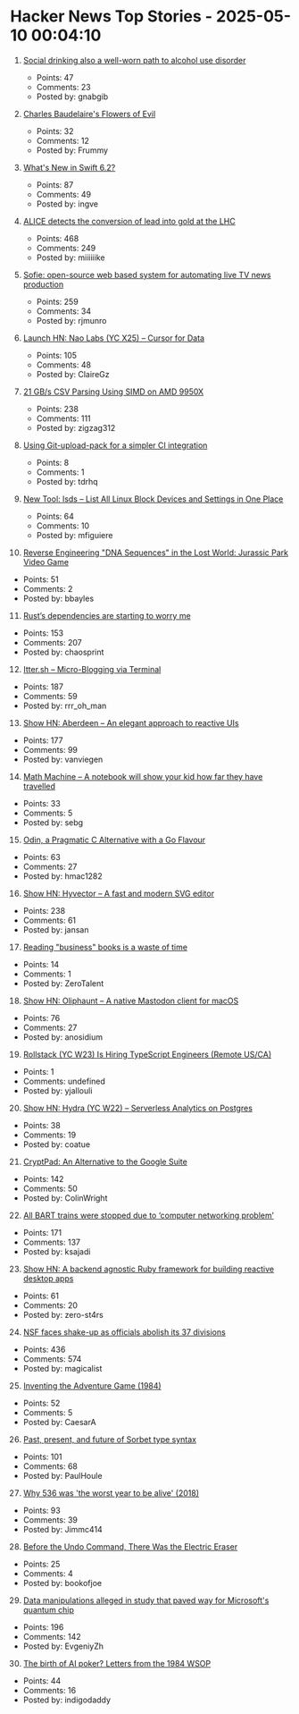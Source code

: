 # Hacker News Top Stories - 2025-05-10 00:04:10

1. [Social drinking also a well-worn path to alcohol use disorder](https://news.illinois.edu/review-social-drinking-also-a-well-worn-path-to-alcohol-use-disorder/)
   - Points: 47
   - Comments: 23
   - Posted by: gnabgib

2. [Charles Baudelaire's Flowers of Evil](https://fleursdumal.org)
   - Points: 32
   - Comments: 12
   - Posted by: Frummy

3. [What's New in Swift 6.2?](https://www.hackingwithswift.com/articles/277/whats-new-in-swift-6-2)
   - Points: 87
   - Comments: 49
   - Posted by: ingve

4. [ALICE detects the conversion of lead into gold at the LHC](https://www.home.cern/news/news/physics/alice-detects-conversion-lead-gold-lhc)
   - Points: 468
   - Comments: 249
   - Posted by: miiiiiike

5. [Sofie: open-source web based system for automating live TV news production](https://nrkno.github.io/sofie-core/)
   - Points: 259
   - Comments: 34
   - Posted by: rjmunro

6. [Launch HN: Nao Labs (YC X25) – Cursor for Data](undefined)
   - Points: 105
   - Comments: 48
   - Posted by: ClaireGz

7. [21 GB/s CSV Parsing Using SIMD on AMD 9950X](https://nietras.com/2025/05/09/sep-0-10-0/)
   - Points: 238
   - Comments: 111
   - Posted by: zigzag312

8. [Using Git-upload-pack for a simpler CI integration](https://blog.screenshotbot.io/2025/05/09/using-git-upload-pack-for-a-simpler-ci-integration/)
   - Points: 8
   - Comments: 1
   - Posted by: tdrhq

9. [New Tool: lsds – List All Linux Block Devices and Settings in One Place](https://tanelpoder.com/posts/lsds-list-linux-block-devices-and-their-config/)
   - Points: 64
   - Comments: 10
   - Posted by: mfiguiere

10. [Reverse Engineering "DNA Sequences" in the Lost World: Jurassic Park Video Game](https://32bits.substack.com/p/under-the-microscope-the-lost-world)
   - Points: 51
   - Comments: 2
   - Posted by: bbayles

11. [Rust’s dependencies are starting to worry me](https://vincents.dev/blog/rust-dependencies-scare-me/?)
   - Points: 153
   - Comments: 207
   - Posted by: chaosprint

12. [Itter.sh – Micro-Blogging via Terminal](https://www.itter.sh/)
   - Points: 187
   - Comments: 59
   - Posted by: rrr_oh_man

13. [Show HN: Aberdeen – An elegant approach to reactive UIs](https://aberdeenjs.org/)
   - Points: 177
   - Comments: 99
   - Posted by: vanviegen

14. [Math Machine – A notebook will show your kid how far they have travelled](https://kidswholovemath.substack.com/p/math-machine)
   - Points: 33
   - Comments: 5
   - Posted by: sebg

15. [Odin, a Pragmatic C Alternative with a Go Flavour](http://bitshifters.cc/2025/05/04/odin.html)
   - Points: 63
   - Comments: 27
   - Posted by: hmac1282

16. [Show HN: Hyvector – A fast and modern SVG editor](https://www.hyvector.com)
   - Points: 238
   - Comments: 61
   - Posted by: jansan

17. [Reading "business" books is a waste of time](https://theorthagonist.substack.com/p/why-reading-business-books-is-a-waste)
   - Points: 14
   - Comments: 1
   - Posted by: ZeroTalent

18. [Show HN: Oliphaunt – A native Mastodon client for macOS](https://testflight.apple.com/join/Epq1P3Cw)
   - Points: 76
   - Comments: 27
   - Posted by: anosidium

19. [Rollstack (YC W23) Is Hiring TypeScript Engineers (Remote US/CA)](https://www.ycombinator.com/companies/rollstack-2/jobs/QPqpb1n-software-engineer-typescript-us-canada)
   - Points: 1
   - Comments: undefined
   - Posted by: yjallouli

20. [Show HN: Hydra (YC W22) – Serverless Analytics on Postgres](https://www.hydra.so/)
   - Points: 38
   - Comments: 19
   - Posted by: coatue

21. [CryptPad: An Alternative to the Google Suite](https://cryptpad.org/)
   - Points: 142
   - Comments: 50
   - Posted by: ColinWright

22. [All BART trains were stopped due to ‘computer networking problem’](https://www.kqed.org/news/12039472/bart-shuts-down-entire-train-service-due-to-computer-networking-problem)
   - Points: 171
   - Comments: 137
   - Posted by: ksajadi

23. [Show HN: A backend agnostic Ruby framework for building reactive desktop apps](https://codeberg.org/skinnyjames/hokusai)
   - Points: 61
   - Comments: 20
   - Posted by: zero-st4rs

24. [NSF faces shake-up as officials abolish its 37 divisions](https://www.science.org/content/article/exclusive-nsf-faces-radical-shake-officials-abolish-its-37-divisions)
   - Points: 436
   - Comments: 574
   - Posted by: magicalist

25. [Inventing the Adventure Game (1984)](http://www.warrenrobinett.com/inventing_adventure/)
   - Points: 52
   - Comments: 5
   - Posted by: CaesarA

26. [Past, present, and future of Sorbet type syntax](https://blog.jez.io/history-of-sorbet-syntax/)
   - Points: 101
   - Comments: 68
   - Posted by: PaulHoule

27. [Why 536 was 'the worst year to be alive' (2018)](https://www.science.org/content/article/why-536-was-worst-year-be-alive)
   - Points: 93
   - Comments: 39
   - Posted by: Jimmc414

28. [Before the Undo Command, There Was the Electric Eraser](https://spectrum.ieee.org/electric-eraser)
   - Points: 25
   - Comments: 4
   - Posted by: bookofjoe

29. [Data manipulations alleged in study that paved way for Microsoft's quantum chip](https://www.science.org/content/article/data-manipulations-alleged-study-paved-way-microsoft-s-quantum-chip)
   - Points: 196
   - Comments: 142
   - Posted by: EvgeniyZh

30. [The birth of AI poker? Letters from the 1984 WSOP](https://www.poker.org/latest-news/the-birth-of-ai-poker-letters-from-the-1984-wsop-a4v2W4N4X3EP/)
   - Points: 44
   - Comments: 16
   - Posted by: indigodaddy


